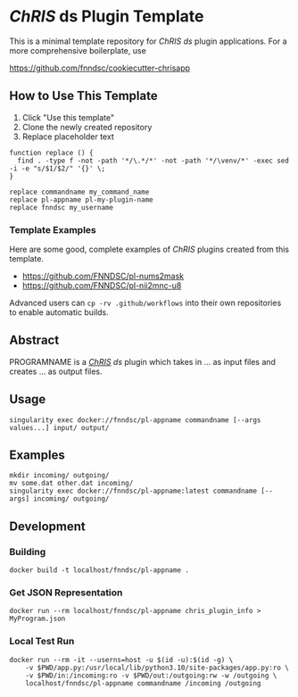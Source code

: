 # _ChRIS_ ds Plugin Template

<!--
[![Version](https://img.shields.io/docker/v/fnndsc/pl-appname?sort=semver)](https://hub.docker.com/r/fnndsc/pl-appname)
[![MIT License](https://img.shields.io/github/license/fnndsc/pl-appname)](https://github.com/FNNDSC/pl-appname/blob/main/LICENSE)
[![Build](https://github.com/FNNDSC/pl-appname/actions/workflows/ci.yml/badge.svg)](https://github.com/FNNDSC/pl-appname/actions)
-->


This is a minimal template repository for _ChRIS_ _ds_ plugin applications.
For a more comprehensive boilerplate, use

https://github.com/fnndsc/cookiecutter-chrisapp

## How to Use This Template

1. Click "Use this template"
2. Clone the newly created repository
3. Replace placeholder text

```shell
function replace () {
  find . -type f -not -path '*/\.*/*' -not -path '*/\venv/*' -exec sed -i -e "s/$1/$2/" '{}' \;
}

replace commandname my_command_name
replace pl-appname pl-my-plugin-name
replace fnndsc my_username
```

### Template Examples

Here are some good, complete examples of _ChRIS_ plugins created from this template.

- https://github.com/FNNDSC/pl-nums2mask
- https://github.com/FNNDSC/pl-nii2mnc-u8

Advanced users can `cp -rv .github/workflows` into their own repositories to enable
automatic builds.

## Abstract

PROGRAMNAME is a [_ChRIS_](https://chrisproject.org/)
_ds_ plugin which takes in ...  as input files and
creates ... as output files.

## Usage

```shell
singularity exec docker://fnndsc/pl-appname commandname [--args values...] input/ output/
```

## Examples

```shell
mkdir incoming/ outgoing/
mv some.dat other.dat incoming/
singularity exec docker://fnndsc/pl-appname:latest commandname [--args] incoming/ outgoing/
```

## Development

### Building

```shell
docker build -t localhost/fnndsc/pl-appname .
```

### Get JSON Representation

```shell
docker run --rm localhost/fnndsc/pl-appname chris_plugin_info > MyProgram.json
```

### Local Test Run

```shell
docker run --rm -it --userns=host -u $(id -u):$(id -g) \
    -v $PWD/app.py:/usr/local/lib/python3.10/site-packages/app.py:ro \
    -v $PWD/in:/incoming:ro -v $PWD/out:/outgoing:rw -w /outgoing \
    localhost/fnndsc/pl-appname commandname /incoming /outgoing
```
